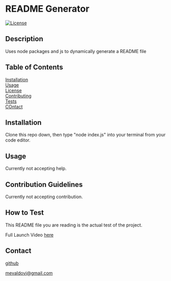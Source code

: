 # README Generator

  [![License](https://img.shields.io/badge/License-MIT-yellow.svg)](https://opensource.org/licenses/MIT)

## Description

Uses node packages and js to dynamically generate a README file

## Table of Contents
[Installation](#Installation)  
[Usage](#Usage)  
[License](#License)  
[Contributing](#Contribution-Guidelines)  
[Tests](#How-To-Test)  
[COntact](#Contact)  

## Installation

Clone this repo down, then type "node index.js" into your terminal from your code editor.

## Usage

Currently not accepting help.

## Contribution Guidelines

Currently not accepting contribution.

## How to Test

This README file you are reading is the actual test of the project.


Full Launch Video [here](https://drive.google.com/file/d/1yuwqE0nUSRXwtrX48BLf_tEaDE3jma6k/view)

## Contact

[github](https://github.com/mevaldovi)

mevaldovi@gmail.com  
